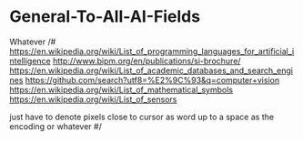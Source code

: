 # General-To-All-AI-Fields
Whatever
/# https://en.wikipedia.org/wiki/List_of_programming_languages_for_artificial_intelligence 
http://www.bipm.org/en/publications/si-brochure/
https://en.wikipedia.org/wiki/List_of_academic_databases_and_search_engines
https://github.com/search?utf8=%E2%9C%93&q=computer+vision
https://en.wikipedia.org/wiki/List_of_mathematical_symbols
https://en.wikipedia.org/wiki/List_of_sensors

just have to denote pixels close to cursor as word up to a space  as the encoding or whatever   #/
